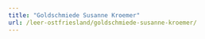 ```yaml
---
title: "Goldschmiede Susanne Kroemer"
url: /leer-ostfriesland/goldschmiede-susanne-kroemer/
---
```

